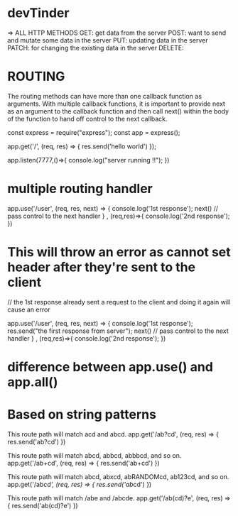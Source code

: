 # devTinder
=> ALL HTTP METHODS
GET: get data from the server
POST: want to send and mutate some data in the server
PUT: updating data in the server
PATCH: for changing the existing data in the server
DELETE:


# ROUTING
The routing methods can have more than one callback function as arguments. With multiple callback functions, it is important to provide next as an argument to the callback function and then call next() within the body of the function to hand off control to the next callback.

const express = require("express");
const app = express();

app.get('/', (req, res) => {
  res.send('hello world')
});

app.listen(7777,()=>{
    console.log("server running !!");
})
 

# multiple routing handler
app.use('/user', (req, res, next) => {
  console.log('1st response');
  next() // pass control to the next handler 
} ,
(req,res)=>{
  console.log('2nd response');
}) 




# This will throw an error as  cannot set header after they're sent to the client

// the 1st response already sent a request to the client and doing it again will cause an error
 

app.use('/user', (req, res, next) => {
  console.log('1st response');
  res.send("the first response from server");
  next() // pass control to the next handler 
} ,
(req,res)=>{
  console.log('2nd response');
}) 

# difference between app.use() and app.all()














# Based on string patterns

This route path will match acd and abcd.
app.get('/ab?cd', (req, res) => {
  res.send('ab?cd')
})

This route path will match abcd, abbcd, abbbcd, and so on.
app.get('/ab+cd', (req, res) => {
  res.send('ab+cd')
})

This route path will match abcd, abxcd, abRANDOMcd, ab123cd, and so on.
app.get('/ab*cd', (req, res) => {
  res.send('ab*cd')
})

This route path will match /abe and /abcde.
app.get('/ab(cd)?e', (req, res) => {
  res.send('ab(cd)?e')
})

